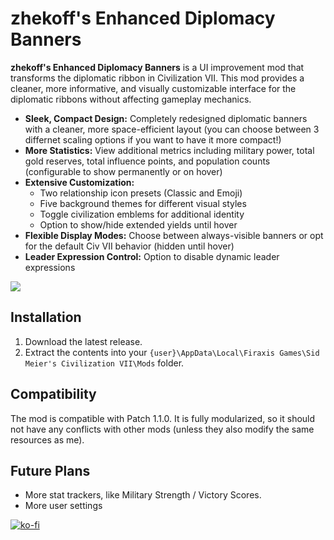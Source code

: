 # zhekoff's Enhanced Diplomacy Banners

**zhekoff's Enhanced Diplomacy Banners** is a UI improvement mod that transforms the diplomatic ribbon in Civilization VII. This mod provides a cleaner, more informative, and visually customizable interface for the diplomatic ribbons without affecting gameplay mechanics.

* **Sleek, Compact Design:** Completely redesigned diplomatic banners with a cleaner, more space-efficient layout (you can choose between 3 differnet scaling options if you want to have it more compact!)
* **More Statistics:** View additional metrics including military power, total gold reserves, total influence points, and population counts (configurable to show permanently or on hover)
* **Extensive Customization:**
    * Two relationship icon presets (Classic and Emoji)
    * Five background themes for different visual styles
    * Toggle civilization emblems for additional identity
    * Option to show/hide extended yields until hover
* **Flexible Display Modes:** Choose between always-visible banners or opt for the default Civ VII behavior (hidden until hover)
* **Leader Expression Control:** Option to disable dynamic leader expressions

![](img/all-yields-enabled.png)

## Installation

1. Download the latest release.
2. Extract the contents into your `{user}\AppData\Local\Firaxis Games\Sid Meier's Civilization VII\Mods` folder.

## Compatibility

The mod is compatible with Patch 1.1.0. It is fully modularized, so it should not have any conflicts with other mods (unless they also modify the same resources as me).

## Future Plans

* More stat trackers, like Military Strength / Victory Scores.
* More user settings

[![ko-fi](https://ko-fi.com/img/githubbutton_sm.svg)](https://ko-fi.com/O5O41BNUB1)

